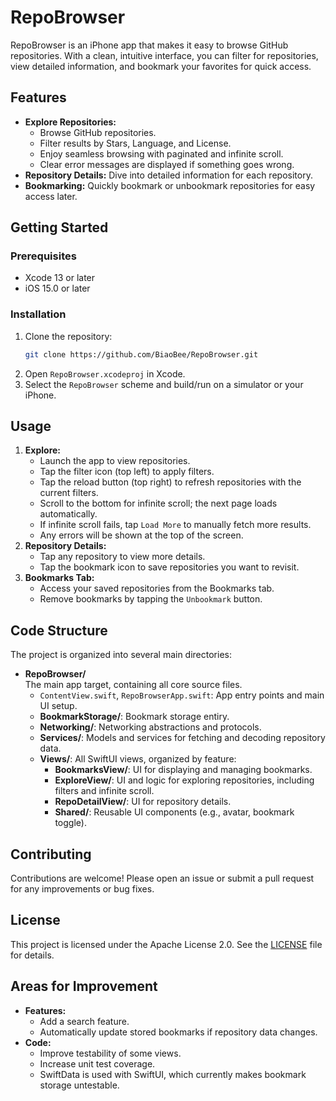# RepoBrowser

RepoBrowser is an iPhone app that makes it easy to browse GitHub repositories. With a clean, intuitive interface, you can filter for repositories, view detailed information, and bookmark your favorites for quick access.

## Features

- **Explore Repositories:**  
  - Browse GitHub repositories.
  - Filter results by Stars, Language, and License.
  - Enjoy seamless browsing with paginated and infinite scroll.
  - Clear error messages are displayed if something goes wrong.
- **Repository Details:** Dive into detailed information for each repository.
- **Bookmarking:** Quickly bookmark or unbookmark repositories for easy access later.

## Getting Started

### Prerequisites

- Xcode 13 or later
- iOS 15.0 or later

### Installation

1. Clone the repository:
   ```zsh
   git clone https://github.com/BiaoBee/RepoBrowser.git
   ```
2. Open `RepoBrowser.xcodeproj` in Xcode.
3. Select the `RepoBrowser` scheme and build/run on a simulator or your iPhone.

## Usage

1. **Explore:**  
   - Launch the app to view repositories.
   - Tap the filter icon (top left) to apply filters.
   - Tap the reload button (top right) to refresh repositories with the current filters.
   - Scroll to the bottom for infinite scroll; the next page loads automatically.
   - If infinite scroll fails, tap `Load More` to manually fetch more results.
   - Any errors will be shown at the top of the screen.
2. **Repository Details:**  
   - Tap any repository to view more details.
   - Tap the bookmark icon to save repositories you want to revisit.
3. **Bookmarks Tab:**  
   - Access your saved repositories from the Bookmarks tab.
   - Remove bookmarks by tapping the `Unbookmark` button.

## Code Structure

The project is organized into several main directories:

- **RepoBrowser/**  
  The main app target, containing all core source files.
  - `ContentView.swift`, `RepoBrowserApp.swift`: App entry points and main UI setup.
  - **BookmarkStorage/**: Bookmark storage entiry.
  - **Networking/**: Networking abstractions and protocols.
  - **Services/**: Models and services for fetching and decoding repository data.
  - **Views/**: All SwiftUI views, organized by feature:
    - **BookmarksView/**: UI for displaying and managing bookmarks.
    - **ExploreView/**: UI and logic for exploring repositories, including filters and infinite scroll.
    - **RepoDetailView/**: UI for repository details.
    - **Shared/**: Reusable UI components (e.g., avatar, bookmark toggle).

## Contributing

Contributions are welcome! Please open an issue or submit a pull request for any improvements or bug fixes.

## License

This project is licensed under the Apache License 2.0. See the [LICENSE](LICENSE) file for details.

## Areas for Improvement

- **Features:**
    - Add a search feature.
    - Automatically update stored bookmarks if repository data changes.
- **Code:**
    - Improve testability of some views.
    - Increase unit test coverage.
    - SwiftData is used with SwiftUI, which currently makes bookmark storage untestable.